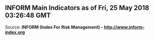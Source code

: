 ## INFORM Main Indicators as of Fri, 25 May 2018 03:26:48 GMT

Source: **INFORM (Index For Risk Management) - http://www.inform-index.org**